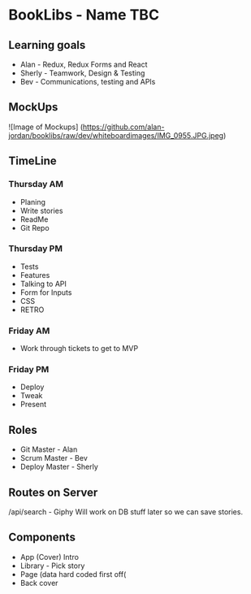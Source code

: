 # BookLibs - Name TBC

## Learning goals
* Alan - Redux, Redux Forms and React
* Sherly - Teamwork, Design & Testing
* Bev - Communications, testing and APIs

## MockUps
![Image of Mockups]
(https://github.com/alan-jordan/booklibs/raw/dev/whiteboardimages/IMG_0955.JPG.jpeg)

## TimeLine
### Thursday AM
* Planing
* Write stories
* ReadMe
* Git Repo

### Thursday PM
* Tests
* Features
* Talking to API
* Form for Inputs
* CSS
* RETRO

### Friday AM
* Work through tickets to get to MVP

### Friday PM
* Deploy
* Tweak
* Present

## Roles
- Git Master - Alan
- Scrum Master - Bev
- Deploy Master - Sherly

## Routes on Server
/api/search - Giphy
Will work on DB stuff later so we can save stories.

## Components
* App (Cover) Intro
* Library - Pick story
* Page (data hard coded first off(
* Back cover

